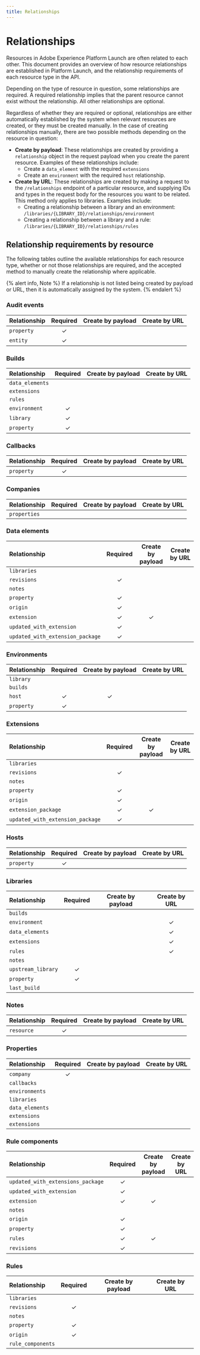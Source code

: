 ```yaml
---
title: Relationships
---
```


# Relationships

Resources in Adobe Experience Platform Launch are often related to each other. This document provides an overview of how resource relationships are established in Platform Launch, and the relationship requirements of each resource type in the API.

Depending on the type of resource in question, some relationships are required. A required relationship implies that the parent resource cannot exist without the relationship. All other relationships are optional.

Regardless of whether they are required or optional, relationships are either automatically established by the system when relevant resources are created, or they must be created manually. In the case of creating relationships manually, there are two possible methods depending on the resource in question:

* **Create by payload**: These relationships are created by providing a `relationship` object in the request payload when you create the parent resource. Examples of these relationships include:
  * Create a `data_element` with the required `extensions`
  * Create an `environment` with the required `host` relationship.
* **Create by URL**: These relationships are created by making a request to the `/relationships` endpoint of a particular resource, and supplying IDs and types in the request body for the resources you want to be related. This method only applies to libraries. Examples include:
  * Creating a relationship between a library and an environment: `/libraries/{LIBRARY_ID}/relationships/environment`
  * Creating a relationship between a library and a rule: `/libraries/{LIBRARY_ID}/relationships/rules`

## Relationship requirements by resource

The following tables outline the available relationships for each resource type, whether or not those relationships are required, and the accepted method to manually create the relationship where applicable.

{% alert info, Note %}
If a relationship is not listed being created by payload or URL, then it is automatically assigned by the system.
{% endalert %}

### Audit events

| Relationship | Required | Create by payload | Create by URL |
| :--- | :---: | :---: | :---: |
| `property` | &#x2713; | | |
| `entity` | &#x2713; | | |

### Builds

| Relationship | Required | Create by payload | Create by URL |
| :--- | :---: | :---: | :---: |
| `data_elements` | | | |
| `extensions` | | | |
| `rules` | | | |
| `environment` | &#x2713; | | |
| `library` | &#x2713; | | |
| `property` | &#x2713; | | |

### Callbacks

| Relationship | Required | Create by payload | Create by URL |
| :--- | :---: | :---: | :---: |
| `property` | &#x2713; | | |

### Companies

| Relationship | Required | Create by payload | Create by URL |
| :--- | :---: | :---: | :---: |
| `properties` | | | |

### Data elements

| Relationship | Required | Create by payload | Create by URL |
| :--- | :---: | :---: | :---: |
| `libraries` | | | |
| `revisions` | &#x2713; | | |
| `notes` | | | |
| `property` | &#x2713; | | |
| `origin` | &#x2713; | | |
| `extension` | &#x2713; | &#x2713; | |
| `updated_with_extension` | &#x2713; | | |
| `updated_with_extension_package` | &#x2713; | | |

### Environments

| Relationship | Required | Create by payload | Create by URL |
| :--- | :---: | :---: | :---: |
| `library` | | | |
| `builds` | | | |
| `host` | &#x2713; | &#x2713; | |
| `property` | &#x2713; | | |

### Extensions

| Relationship | Required | Create by payload | Create by URL |
| :--- | :---: | :---: | :---: |
| `libraries` | | | |
| `revisions` | &#x2713; | | |
| `notes` | | | |
| `property` | &#x2713; | | |
| `origin` | &#x2713; | | |
| `extension_package` | &#x2713; | &#x2713; | |
| `updated_with_extension_package` | &#x2713; | | |

### Hosts

| Relationship | Required | Create by payload | Create by URL |
| :--- | :---: | :---: | :---: |
| `property` | &#x2713; | | |

### Libraries

| Relationship | Required | Create by payload | Create by URL |
| :--- | :---: | :---: | :---: |
| `builds` | | | |
| `environment` | | | &#x2713; |
| `data_elements` | | | &#x2713; |
| `extensions` | | | &#x2713; |
| `rules` | | | &#x2713; |
| `notes` | | | |
| `upstream_library` | &#x2713; | | |
| `property` | &#x2713; | | |
| `last_build` | | | |

### Notes

| Relationship | Required | Create by payload | Create by URL |
| :--- | :---: | :---: | :---: |
| `resource` | &#x2713; | | |

### Properties

| Relationship | Required | Create by payload | Create by URL |
| :--- | :---: | :---: | :---: |
| `company` | &#x2713; | | |
| `callbacks` | | | |
| `environments` | | | |
| `libraries` | | | |
| `data_elements` | | | |
| `extensions` | | | |
| `extensions` | | | |

### Rule components

| Relationship | Required | Create by payload | Create by URL |
| :--- | :---: | :---: | :---: |
| `updated_with_extensions_package` | &#x2713; | | |
| `updated_with_extension` | &#x2713; | | |
| `extension` | &#x2713; | &#x2713; | |
| `notes` | | | |
| `origin` | &#x2713; | | |
| `property` | &#x2713; | | |
| `rules` | &#x2713; | &#x2713; | |
| `revisions` | &#x2713; | | |

### Rules

| Relationship | Required | Create by payload | Create by URL |
| :--- | :---: | :---: | :---: |
| `libraries` | | | |
| `revisions` | &#x2713; | | |
| `notes` | | | |
| `property` | &#x2713; | | |
| `origin` | &#x2713; | | |
| `rule_components` | | | |